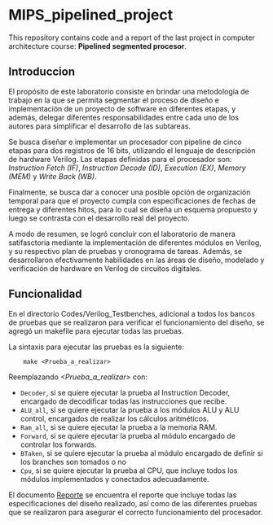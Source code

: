 # MIPS_pipelined_project
This repository contains code and a report of the last project in computer architecture course: **Pipelined segmented procesor**.

## Introduccion

El propósito de este laboratorio consiste en brindar una metodología de trabajo en la que se permita segmentar el proceso de diseño e implementación de un proyecto de software en diferentes etapas, y además, delegar diferentes responsabilidades entre cada uno de los autores para simplificar el desarrollo de las subtareas.

Se busca diseñar e implementar un procesador con pipeline de cinco etapas para dos registros de 16 bits, utilizando el lenguaje de descripción de hardware Verilog. Las etapas definidas para el procesador son: *Instruction Fetch (IF)*, *Instruction Decode (ID)*, *Execution (EX)*, *Memory (MEM)* y *Write Back (WB)*.

Finalmente, se busca dar a conocer una posible opción de organización temporal para que el proyecto cumpla con especificaciones de fechas de entrega y diferentes hitos, para lo cual se diseña un esquema propuesto y luego se contrasta con el desarrollo real del proyecto.

A modo de resumen, se logró concluir con el laboratorio de manera satifasctoria mediante la implementación de diferentes módulos en Verilog, y su respectivo plan de pruebas y cronograma de tareas. Además, se desarrollaron efectivamente habilidades en las áreas de diseño, modelado y verificación de hardware en Verilog de circuitos digitales.


## Funcionalidad
En el directorio Codes/Verilog_Testbenches, adicional a todos los bancos de pruebas que se realizaron para verificar el funcionamiento del diseño, se agregó un makefile para ejecutar todas las pruebas.

La sintaxis para ejecutar las pruebas es la siguiente:
```makefile
	make <Prueba_a_realizar>
```	

Reemplazando *<Prueba_a_realizar>* con:
	
* `Decoder`, si se quiere ejecutar la prueba al Instruction Decoder, encargado de decodificar todas las instrucciones que recibe.
* `ALU_all`, si se quiere ejecutar la prueba a los módulos ALU y ALU control, encargados de realizar los cálculos aritméticos.
* `Ram_all`, si se quiere ejecutar la prueba a la memoria RAM.
* `Forward`, si se quiere ejecutar la prueba al módulo encargado de controlar los forwards.
* `BTaken`, si se quiere ejecutar la prueba al módulo encargado de definir si los branches son tomados o no
* `Cpu`, si se quiere ejecutar la prueba al CPU, que incluye todos los módulos implementados y conectados adecuadamente.

El documento [Reporte](./Reporte.pdf) se encuentra el reporte que incluye todas las especificaciones del diseño realizado, así como de las diferentes pruebas que se realizaron para asegurar el correcto funcionamiento del procesador.

	
